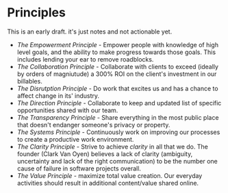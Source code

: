 
# Principles

This is an early draft. it's just notes and not actionable yet.
  * _The Empowerment Principle_ - Empower people with knowledge of high level goals, and the ability to make progress towards those goals. This includes lending your ear to remove roadblocks.
  * _The Collaboration Principle_ - Collaborate with clients to exceed (ideally by orders of magniutude) a 300% ROI on the client's investment in our billables.
  * _The Disrutption Principle_ - Do work that excites us and has a chance to affect change in its' industry.
  * _The Direction Principle_ - Collaborate to keep and updated list of specific opportunities shared with our team.
  * _The Transparency Principle_ - Share everything in the most public place that doesn't endanger someone's privacy or property.
  * _The Systems Principle_ - Continuously work on improving our processes to create a productive work environment.
  * _The Clarity Principle_ - Strive to achieve *clarity* in all that we do. The founder (Clark Van Oyen) believes a lack of clarity (ambiguity, uncertainty and lack of the right communication) to be the number one cause of failure in software projects overall.
  * _The Value Principle_ - maximize total value creation. Our everyday activities should result in additional content/value shared online.
